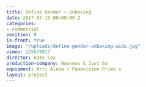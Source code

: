 ```yaml
---
title: Define Gender — Unboxing
date: 2017-07-15 00:00:00 Z
categories:
- commercial
position: 8
is-front: true
image: "/uploads/define-gender-unboxing-wide.jpg"
vimeo: 225679917
director: Kate Cox
production-company: Nowness & Just So
equipment: Arri Alexa + Panavision Primo's
layout: project
---
```


